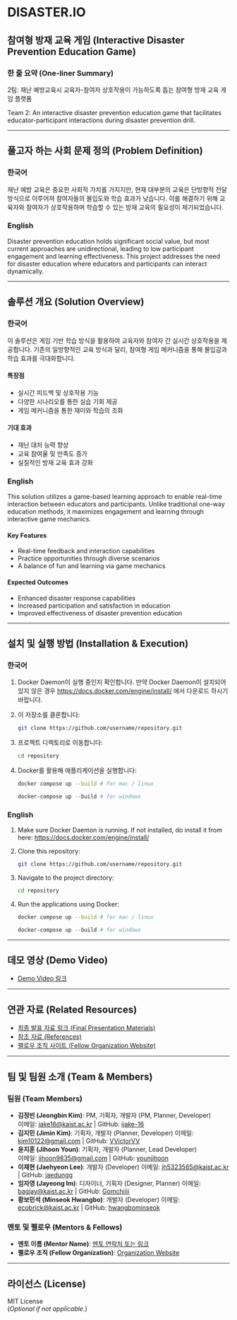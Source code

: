 # DISASTER.IO
## 참여형 방재 교육 게임 (Interactive Disaster Prevention Education Game)

### 한 줄 요약 (One-liner Summary)
2팀: 재난 예방교육시 교육자-참여자 상호작용이 가능하도록 돕는 참여형 방재 교육 게임 플랫폼

Team 2: An interactive disaster prevention education game that facilitates educator-participant interactions during disaster prevention drill.

---

## 풀고자 하는 사회 문제 정의 (Problem Definition)
### 한국어
재난 예방 교육은 중요한 사회적 가치를 가지지만, 현재 대부분의 교육은 단방향적 전달 방식으로 이루어져 참여자들의 몰입도와 학습 효과가 낮습니다. 이를 해결하기 위해 교육자와 참여자가 상호작용하며 학습할 수 있는 방재 교육의 필요성이 제기되었습니다.

### English
Disaster prevention education holds significant social value, but most current approaches are unidirectional, leading to low participant engagement and learning effectiveness. This project addresses the need for disaster education where educators and participants can interact dynamically.

---

## 솔루션 개요 (Solution Overview)
### 한국어
이 솔루션은 게임 기반 학습 방식을 활용하여 교육자와 참여자 간 실시간 상호작용을 제공합니다. 기존의 일방향적인 교육 방식과 달리, 참여형 게임 메커니즘을 통해 몰입감과 학습 효과를 극대화합니다.

#### 특장점
- 실시간 피드백 및 상호작용 기능
- 다양한 시나리오를 통한 실습 기회 제공
- 게임 메커니즘을 통한 재미와 학습의 조화

#### 기대 효과
- 재난 대처 능력 향상
- 교육 참여율 및 만족도 증가
- 실질적인 방재 교육 효과 강화

### English
This solution utilizes a game-based learning approach to enable real-time interaction between educators and participants. Unlike traditional one-way education methods, it maximizes engagement and learning through interactive game mechanics.

#### Key Features
- Real-time feedback and interaction capabilities
- Practice opportunities through diverse scenarios
- A balance of fun and learning via game mechanics

#### Expected Outcomes
- Enhanced disaster response capabilities
- Increased participation and satisfaction in education
- Improved effectiveness of disaster prevention education

---

## 설치 및 실행 방법 (Installation & Execution)

### 한국어
1. Docker Daemon이 실행 중인지 확인합니다. 만약 Docker Daemon이 설치되어있지 않은 경우 https://docs.docker.com/engine/install/ 에서 다운로드 하시기 바랍니다.

2. 이 저장소를 클론합니다:
   ```bash
   git clone https://github.com/username/repository.git
   ```
3. 프로젝트 디렉토리로 이동합니다:
   ```bash
   cd repository
   ```
4. Docker를 활용해 애플리케이션을 실행합니다:
   ```bash
   docker compose up --build # for mac / linux
   ```
   ```powershell
   docker-compose up --build # for windows
   ```


### English
1. Make sure Docker Daemon is running. If not installed, do install it from here: https://docs.docker.com/engine/install/

2. Clone this repository:
   ```bash
   git clone https://github.com/username/repository.git
   ```
3. Navigate to the project directory:
   ```bash
   cd repository
   ```
4. Run the applications using Docker:
   ```bash
   docker compose up --build # for mac / linux
   ```
   ```powershell
   docker-compose up --build # for windows
   ```


---

## 데모 영상 (Demo Video)
- [Demo Video 링크](#)  

---

## 연관 자료 (Related Resources)
- [최종 발표 자료 링크 (Final Presentation Materials)](#)
- [참조 자료 (References)](#)
- [펠로우 조직 사이트 (Fellow Organization Website)](#)

---

## 팀 및 팀원 소개 (Team & Members)

### 팀원 (Team Members)
- **김정빈 (Jeongbin Kim)**: PM, 기획자, 개발자 (PM, Planner, Developer)  
  이메일: jake16@kaist.ac.kr | GitHub: [ijake-16](https://github.com/ijake-16)
- **김지민 (Jimin Kim)**: 기획자, 개발자 (Planner, Developer)
  이메일: kjm10122@gmail.com | GitHub: [VVictorVV](https://github.com/VVictorVV)
- **윤지훈 (Jihoon Youn)**: 기획자, 개발자 (Planner, Lead Developer)  
  이메일: jihoon9835@gmail.com | GitHub: [younjihoon](https://github.com/younjihoon)
- **이재현 (Jaehyeon Lee)**: 개발자 (Developer)
  이메일: jh5323565@kaist.ac.kr | GitHub: [jaedungg](https://github.com/jaedungg)
- **임자영 (Jayeong Im)**: 디자이너, 기획자 (Designer, Planner)
  이메일: bagjay@kaist.ac.kr | GitHub: [Gomchiiii](https://github.com/Gomchiiii)
- **황보민석 (Minseok Hwangbo)**: 개발자 (Developer)
  이메일: ecobrick@kaist.ac.kr | GitHub: [hwangbominseok](https://github.com/hwangbominseok)

### 멘토 및 펠로우 (Mentors & Fellows)
- **멘토 이름 (Mentor Name)**: [멘토 연락처 또는 링크](#)
- **펠로우 조직 (Fellow Organization)**: [Organization Website](#)

---

## 라이선스 (License)
MIT License  
(*Optional if not applicable.*)